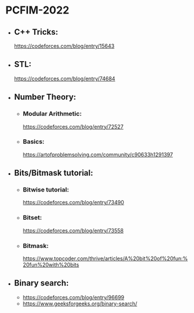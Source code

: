 # PCFIM-2022

- ## C++ Tricks:
    https://codeforces.com/blog/entry/15643
- ## STL:
    https://codeforces.com/blog/entry/74684
- ## Number Theory:
    - ### Modular Arithmetic:
       https://codeforces.com/blog/entry/72527
    - ### Basics:
       https://artofproblemsolving.com/community/c90633h1291397
- ## Bits/Bitmask tutorial:
    - ### Bitwise tutorial:
        https://codeforces.com/blog/entry/73490
    - ### Bitset:
        https://codeforces.com/blog/entry/73558
    - ### Bitmask:
        https://www.topcoder.com/thrive/articles/A%20bit%20of%20fun:%20fun%20with%20bits
- ## Binary search:
    - https://codeforces.com/blog/entry/96699
    - https://www.geeksforgeeks.org/binary-search/ 
